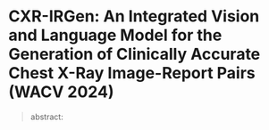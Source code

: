 # CXR-IRGen: An Integrated Vision and Language Model for the Generation of Clinically Accurate Chest X-Ray Image-Report Pairs (WACV 2024)
>abstract:

